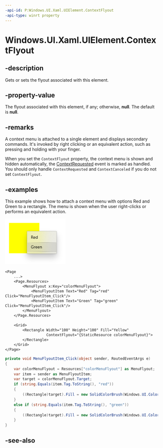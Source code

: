 ```yaml
---
-api-id: P:Windows.UI.Xaml.UIElement.ContextFlyout
-api-type: winrt property
---
```


<!-- Property syntax
public Windows.UI.Xaml.Controls.Primitives.FlyoutBase ContextFlyout { get;  set; }
-->

# Windows.UI.Xaml.UIElement.ContextFlyout

## -description
Gets or sets the flyout associated with this element.



## -property-value
The flyout associated with this element, if any; otherwise, **null**. The default is **null**.

## -remarks

A context menu is attached to a single element and displays secondary commands. It's invoked by right clicking or an equivalent action, such as pressing and holding with your finger.

When you set the `ContextFlyout` property, the context menu is shown and hidden automatically, the [ContextRequested](uielement_contextrequested.md) event is marked as handled. You should only handle `ContextRequested` and `ContextCanceled` if you do not set `ContextFlyout`.

## -examples

This example shows how to attach a context menu with options Red and Green to a rectangle. The menu is shown when the user right-clicks or performs an equivalent action.

<img alt="A context menu showing the options red and green" src="images/context-menu-colors.png" />

```xaml
<Page
    ...>
    <Page.Resources>
        <MenuFlyout x:Key="colorMenuFlyout">
            <MenuFlyoutItem Text="Red" Tag="red" Click="MenuFlyoutItem_Click"/>
            <MenuFlyoutItem Text="Green" Tag="green" Click="MenuFlyoutItem_Click"/>
        </MenuFlyout>
    </Page.Resources>

    <Grid>
        <Rectangle Width="100" Height="100" Fill="Yellow"
                   ContextFlyout="{StaticResource colorMenuFlyout}">
        </Rectangle>
    </Grid>
</Page>
```


```csharp
private void MenuFlyoutItem_Click(object sender, RoutedEventArgs e)
{
    var colorMenuFlyout = Resources["colorMenuFlyout"] as MenuFlyout;
    var item = sender as MenuFlyoutItem;
    var target = colorMenuFlyout.Target;
    if (string.Equals(item.Tag.ToString(), "red"))
    {
        ((Rectangle)target).Fill = new SolidColorBrush(Windows.UI.Colors.Red);
    }
    else if (string.Equals(item.Tag.ToString(), "green"))
    {
        ((Rectangle)target).Fill = new SolidColorBrush(Windows.UI.Colors.Green);
    }
}
```

## -see-also
